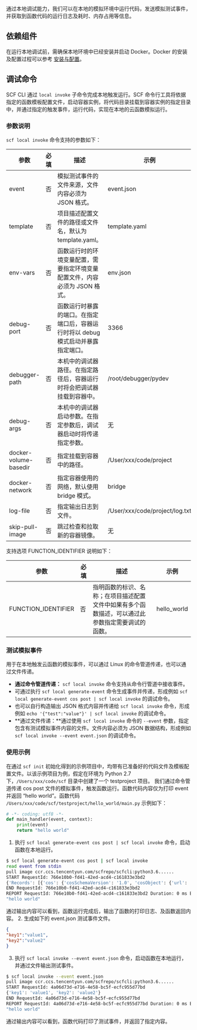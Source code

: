 通过本地调试能力，我们可以在本地的模拟环境中运行代码，发送模拟测试事件，并获取到函数代码的运行日志及耗时、内存占用等信息。

## 依赖组件
在运行本地调试前，需确保本地环境中已经安装并启动 Docker。Docker 的安装及配置过程可以参考 [安装与配置](https://cloud.tencent.com/document/product/583/33449)。

## 调试命令
SCF CLI 通过 `local invoke` 子命令完成本地触发运行。SCF 命令行工具将依据指定的函数模板配置文件，启动容器实例，将代码目录挂载到容器实例的指定目录中，并通过指定的触发事件，运行代码，实现在本地的云函数模拟运行。

### 参数说明
`scf local invoke` 命令支持的参数如下：

| 参数                  | 必填 | 描述                                                         | 示例                           |
| --------------------- | ---- | ------------------------------------------------------------ | ------------------------------ |
| event                 | 否   | 模拟测试事件的文件来源，文件内容必须为 JSON 格式。              | event.json                     |
| template              | 否   | 项目描述配置文件的路径或文件名，默认为 template.yaml。          | template.yaml                  |
| env-vars              | 否   | 函数运行时的环境变量配置，需要指定环境变量配置文件，内容必须为 JSON 格式。  | env.json                       |
| debug-port            | 否   | 函数运行时暴露的端口。在指定端口后，容器运行时将以 debug 模式启动并暴露指定端口。  | 3366                           |
| debugger-path         | 否   | 本机中的调试器路径。在指定路径后，容器运行时将会把调试器挂载到容器中。  | /root/debugger/pydev           |
| debug-args            | 否   | 本机中的调试器启动参数。在指定参数后，调试器启动时将传递指定参数。  |   无                             |
| docker-volume-basedir | 否   | 指定挂载到容器中的路径。                                        | /User/xxx/code/project         |
| docker-network        | 否   | 指定容器使用的网络，默认使用 bridge 模式。                      | bridge                         |
| log-file              | 否   | 指定输出日志到文件。                                            | /User/xxx/code/project/log.txt |
| skip-pull-image       | 否   | 跳过检查和拉取新的容器镜像。                                    |   无                             |

支持选项 FUNCTION_IDENTIFIER 说明如下：

| 参数                | 必填 | 描述                                                         | 示例        |
| ------------------- | ---- | ------------------------------------------------------------ | ----------- |
| FUNCTION_IDENTIFIER | 否   | 指明函数的标识、名称；在项目描述配置文件中如果有多个函数描述，可以通过此参数指定需要调试的函数。  | hello_world |


### 测试模拟事件
用于在本地触发云函数的模拟事件，可以通过 Linux 的命令管道传递，也可以通过文件传递。
- **通过命令管道传递：** `scf local invoke` 命令支持从命令行管道中接收事件。
 - 可通过执行 `scf local generate-event` 命令生成事件并传递，形成例如 `scf local generate-event cos post | scf local invoke` 的调试命令。
 - 也可以自行构造输出 JSON 格式内容并传递给 `scf local invoke` 命令，形成例如 `echo '{"test":"value"}' | scf local invoke` 的调试命令。
- **通过文件传递：**通过使用 `scf local invoke` 命令的 `--event` 参数，指定包含有测试模拟事件内容的文件。文件内容必须为 JSON 数据结构，形成例如 `scf local invoke --event event.json` 的调试命令。  

### 使用示例
在通过 `scf init` 初始化得到的示例项目中，均带有已准备好的代码文件及模板配置文件。以该示例项目为例，假定在环境为 Python 2.7 下，`/Users/xxx/code/scf` 目录中创建了一个 testproject 项目。
我们通过命令管道传递 cos post 文件的模拟事件，触发函数运行。函数代码内容仅为打印 event 并返回 “hello world”。函数代码 `/Users/xxx/code/scf/testproject/hello_world/main.py` 示例如下：
```python
# -*- coding: utf8 -*-
def main_handler(event, context):
    print(event)
    return "hello world"

```
1. 执行 `scf local generate-event cos post | scf local invoke` 命令，启动函数在本地运行。
```bash
$ scf local generate-event cos post | scf local invoke 
read event from stdin
pull image ccr.ccs.tencentyun.com/scfrepo/scfcli:python3.6......
START RequestId: 766e10b0-fd41-42ed-acd4-c161833e3bd2
{'Records': [{'cos': {'cosSchemaVersion': '1.0', 'cosObject': {'url': 'http://testpic-1253970026.cos.ap-guangzhou.myqcloud.com/testfile', 'meta': {'Content-Type': '', 'x-cos-request-id': 'NWMxOWY4MGFfMjViMjU4NjRfMTUyMV8yNzhhZjM='}, 'key': '/1253970026/testpic/testfile', 'vid': '', 'size': 1029}, 'cosBucket': {'region': 'gz', 'name': 'testpic', 'appid': '1253970026'}, 'cosNotificationId': 'unkown'}, 'event': {'eventVersion': '1.0', 'eventTime': 1545205770, 'requestParameters': {'requestSourceIP': '59.37.125.38', 'requestHeaders': {'Authorization': 'q-sign-algorithm=sha1&q-ak=AKIDQm6iUh2NJ6jL41tVUis9KpY5Rgv49zyC&q-sign-time=1545205709;1545215769&q-key-time=1545205709;1545215769&q-header-list=host;x-cos-storage-class&q-url-param-list=&q-signature=098ac7dfe9cf21116f946c4b4c29001c2b449b14'}}, 'eventName': 'cos:ObjectCreated:Post', 'reqid': 179398952, 'eventSource': 'qcs::cos', 'eventQueue': 'qcs:0:lambda:cd:appid/1253970026:default.printevent.$LATEST', 'reservedInfo': ''}}]}
END RequestId: 766e10b0-fd41-42ed-acd4-c161833e3bd2
REPORT RequestId: 766e10b0-fd41-42ed-acd4-c161833e3bd2 Duration: 0 ms Billed Duration: 100 ms Memory Size: 128 MB Max Memory Used: 15 MB
"hello world"
```
通过输出内容可以看到，函数运行完成后，输出了函数的打印日志、及函数返回内容。
2. 生成如下的 event.json 测试事件文件。
```json
{
"key1":"value1",
"key2":"value2"
}
```
3. 执行 `scf local invoke --event event.json` 命令，启动函数在本地运行，并通过文件输出测试事件。
```bash
$ scf local invoke --event event.json 
pull image ccr.ccs.tencentyun.com/scfrepo/scfcli:python3.6......
START RequestId: 4a06d73d-e716-4e58-bc5f-ecfc955d77bd
{'key1': 'value1', 'key2': 'value2'}
END RequestId: 4a06d73d-e716-4e58-bc5f-ecfc955d77bd
REPORT RequestId: 4a06d73d-e716-4e58-bc5f-ecfc955d77bd Duration: 0 ms Billed Duration: 100 ms Memory Size: 128 MB Max Memory Used: 15 MB
"hello world"
```
通过输出内容可以看到，函数代码打印了测试事件，并返回了指定内容。
